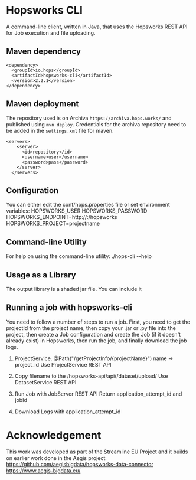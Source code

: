 # Hopsworks CLI

A command-line client, written in Java, that uses the Hopsworks REST API for Job execution and file uploading.

## Maven dependency

    <dependency>
      <groupId>io.hops</groupId>
      <artifactId>hopsworks-cli</artifactId>
      <version>2.2.1</version>
    </dependency>

## Maven deployment

The repository used is on Archiva `https://archiva.hops.works/` and published using `mvn deploy`. Credentials for the archiva repository need to be added in the `settings.xml` file for maven.

    <servers>
        <server>
          <id>repository</id>
          <username>user</username>
          <password>pass</password>
        </server>
      </servers>

## Configuration

You can either edit the conf/hops.properties file or set environment variables:
HOPSWORKS_USER
HOPSWORKS_PASSWORD
HOPSWORKS_ENDPOINT=http://<hostname>:<port>/hopsworks
HOPSWORKS_PROJECT=projectname

## Command-line Utility

For help on using the command-line utility:
./hops-cli --help


## Usage as a Library

The output library is a shaded jar file. You can include it




## Running a job with hopsworks-cli

You need to follow a number of steps to run a job. First, you need to get the projectId from the project name, then copy your .jar or .py file into the project, then create a Job configuration and create the Job (if it doesn't already exist) in Hopsworks, then run the job, and finally download the job logs.



1. ProjectService.   @Path("/getProjectInfo/{projectName}")
 name -> project_id 
Use ProjectService REST API

2. Copy filename to the  <endpoint>/hopsworks-api/api/<id>/dataset/upload/<filename>
Use DatasetService REST API

3. Run Job with JobServer REST API
Return application_attempt_id and jobId

4. Download Logs with application_attempt_id


# Acknowledgement

This work was developed as part of the Streamline EU Project and it builds on earlier work done in the Aegis project: https://github.com/aegisbigdata/hopsworks-data-connector
https://www.aegis-bigdata.eu/

